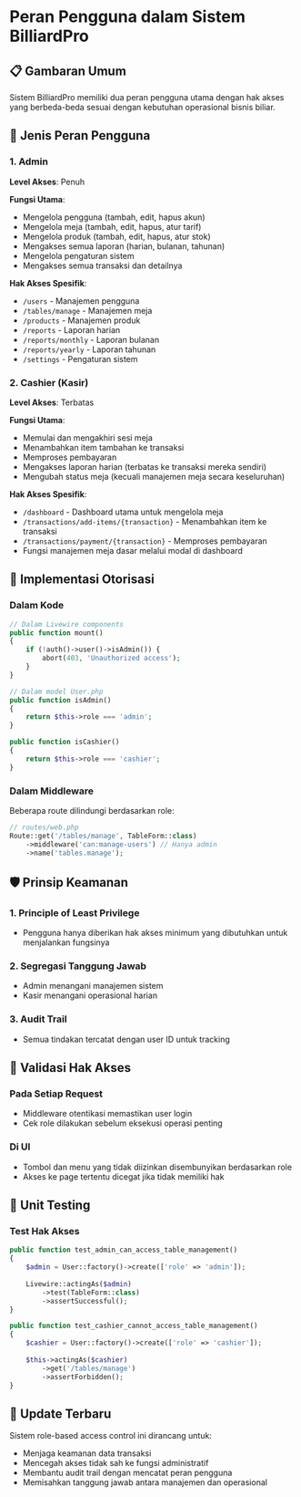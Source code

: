 # Peran Pengguna dalam Sistem BilliardPro

## 📋 Gambaran Umum

Sistem BilliardPro memiliki dua peran pengguna utama dengan hak akses yang berbeda-beda sesuai dengan kebutuhan operasional bisnis biliar.

## 👤 Jenis Peran Pengguna

### 1. Admin
**Level Akses**: Penuh

**Fungsi Utama**:
- Mengelola pengguna (tambah, edit, hapus akun)
- Mengelola meja (tambah, edit, hapus, atur tarif)
- Mengelola produk (tambah, edit, hapus, atur stok)
- Mengakses semua laporan (harian, bulanan, tahunan)
- Mengelola pengaturan sistem
- Mengakses semua transaksi dan detailnya

**Hak Akses Spesifik**:
- `/users` - Manajemen pengguna
- `/tables/manage` - Manajemen meja
- `/products` - Manajemen produk
- `/reports` - Laporan harian
- `/reports/monthly` - Laporan bulanan
- `/reports/yearly` - Laporan tahunan
- `/settings` - Pengaturan sistem

### 2. Cashier (Kasir)
**Level Akses**: Terbatas

**Fungsi Utama**:
- Memulai dan mengakhiri sesi meja
- Menambahkan item tambahan ke transaksi
- Memproses pembayaran
- Mengakses laporan harian (terbatas ke transaksi mereka sendiri)
- Mengubah status meja (kecuali manajemen meja secara keseluruhan)

**Hak Akses Spesifik**:
- `/dashboard` - Dashboard utama untuk mengelola meja
- `/transactions/add-items/{transaction}` - Menambahkan item ke transaksi
- `/transactions/payment/{transaction}` - Memproses pembayaran
- Fungsi manajemen meja dasar melalui modal di dashboard

## 🔐 Implementasi Otorisasi

### Dalam Kode
```php
// Dalam Livewire components
public function mount()
{
    if (!auth()->user()->isAdmin()) {
        abort(403, 'Unauthorized access');
    }
}

// Dalam model User.php
public function isAdmin()
{
    return $this->role === 'admin';
}

public function isCashier()
{
    return $this->role === 'cashier';
}
```

### Dalam Middleware
Beberapa route dilindungi berdasarkan role:
```php
// routes/web.php
Route::get('/tables/manage', TableForm::class)
    ->middleware('can:manage-users') // Hanya admin
    ->name('tables.manage');
```

## 🛡️ Prinsip Keamanan

### 1. Principle of Least Privilege
- Pengguna hanya diberikan hak akses minimum yang dibutuhkan untuk menjalankan fungsinya

### 2. Segregasi Tanggung Jawab
- Admin menangani manajemen sistem
- Kasir menangani operasional harian

### 3. Audit Trail
- Semua tindakan tercatat dengan user ID untuk tracking

## 🔄 Validasi Hak Akses

### Pada Setiap Request
- Middleware otentikasi memastikan user login
- Cek role dilakukan sebelum eksekusi operasi penting

### Di UI
- Tombol dan menu yang tidak diizinkan disembunyikan berdasarkan role
- Akses ke page tertentu dicegat jika tidak memiliki hak

## 🧪 Unit Testing

### Test Hak Akses
```php
public function test_admin_can_access_table_management()
{
    $admin = User::factory()->create(['role' => 'admin']);
    
    Livewire::actingAs($admin)
        ->test(TableForm::class)
        ->assertSuccessful();
}

public function test_cashier_cannot_access_table_management()
{
    $cashier = User::factory()->create(['role' => 'cashier']);
    
    $this->actingAs($cashier)
        ->get('/tables/manage')
        ->assertForbidden();
}
```

## 🔄 Update Terbaru

Sistem role-based access control ini dirancang untuk:
- Menjaga keamanan data transaksi
- Mencegah akses tidak sah ke fungsi administratif
- Membantu audit trail dengan mencatat peran pengguna
- Memisahkan tanggung jawab antara manajemen dan operasional